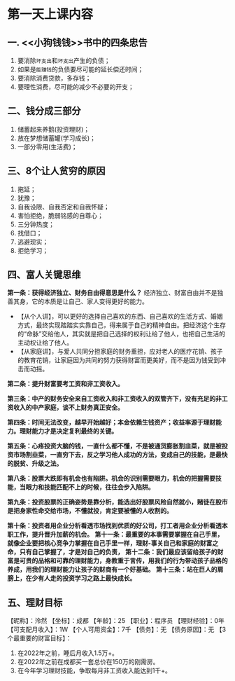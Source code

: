 # 第一天上课内容

## 一. <<小狗钱钱>>书中的四条忠告
1. 要消除`坏支出`和`坏支出`产生的负债；
2. 如果是`能赚钱`的负债要尽可能的延长偿还时间；
3. 要消除消费贷款，多存钱；
4. 要理性消费，尽可能的减少不必要的开支；

## 二、钱分成三部分
1. 储蓄起来养鹅(投资理财)；
2. 放在梦想储蓄罐(学习成长)；
3. 一部分零用(生活费)；

## 三、8个让人贫穷的原因
1. 拖延；
2. 犹豫；
3. 自我设限、自我否定和自我怀疑；
4. 害怕拒绝，脆弱铭感的自尊心；
5. 三分钟热度；
6. 找借口；
7. 逃避现实；
8. 拒绝学习；

## 四、富人关键思维
**第一条：获得经济独立、财务自由得意思是什么？**
经济独立、财富自由并不是独善其身，它的本质是让自己、家人变得更好的能力。
- 【从个人讲】，可以更好的选择自己喜欢的东西、自己喜欢的生活方式、婚姻方式，最终实现踏踏实实靠自己，得来属于自己的精神自由。把经济这个生存的“命脉”交给他人，其实就是把自己选择的权利让给了他人，也把自己生活的主动权让给了他人。
- 【从家庭讲】，与爱人共同分担家庭的财务重担，应对老人的医疗花销、孩子的教育花销，让家庭因为共同的努力获得财富而更美好，而不是因为钱受到冲击而动摇。

**第二条：提升财富要考工资和非工资收入。**

**第三条：中产的财务安全来自工资收入和非工资收入的双管齐下，没有充足的非工资收入的中产家庭，谈不上财务真正安全。**

**第四条：时间无法改变，越早开始越好；本金依赖生钱资产；收益率源于理财能力。理财能力才是决定复利最终的关键。**

**第五条：心疼投资大脑的钱，一直什么都不懂，不是被通货膨胀割韭菜，就是被投资市场割韭菜，一直穷下去，反之学习他人成功的方法，变成自己的技能，是最快的脱贫、升级之法。**

**第八条：股票大跌即有机会也有陷阱。机会的识别需要眼力，机会的把握需要技能，当眼力和技能匹配不上的时候，往往会步入陷阱。**

**第九条：投资股票的正确姿势是靠分析，能选出好股票风险自然就小，赌徒在股市是把身家性命交给市场，不懂就投，肯定要被懂的人收割的。**

**第十条：投资者用企业分析看透市场找到优质的好公司，打工者用企业分析看透本职工作，提升晋升加薪的机会。**
**第十一条：最重要的本事需要掌握在自己手里，就像企业要把核心竞争力掌握在自己手里一样，理财-事关自己和家庭的财富之命，只有自己掌握了，才是对自己的负责，**
**第十二条：我们最应该留给孩子的财富是可贵的品格和可靠的理财能力，身教重于言传，用我们的行为带动孩子品格的养成，用我们的理财能力让孩子的财商有一个好基础。**
**第十三条：站在巨人的肩膀上，在少有人走的投资学习之路上最快成长。**

## 五、理财目标
【昵称】：泠然
【坐标】：成都
【年龄】：25
【职业】：程序员
【理财经验】：0年
【可支配月收入】：1W
【个人可用资金】：7千
【债务】：无
【债务原因】：无
【3个最重要的财富目标】：
1. 在2022年之前，睡后月收入1.5万+。 
2. 在2022年之前在成都买一套总价在150万的刚需房。
3. 在今年学习理财技能，争取每月非工资收入能达到1千+。